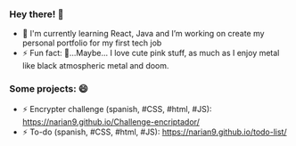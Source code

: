 ### Hey there! 👋


- 🌱 I'm currently learning React, Java and I’m working on create my personal portfolio for my first tech job
- ⚡ Fun fact: 🤔...Maybe... I love cute pink stuff, as much as I enjoy metal like black atmospheric metal and doom.

### Some projects: 😄
- ⚡ Encrypter challenge (spanish, #CSS, #html, #JS): https://narian9.github.io/Challenge-encriptador/
- ⚡ To-do (spanish, #CSS, #html, #JS): https://narian9.github.io/todo-list/
<!--
**Narian9/Narian9** is a ✨ _special_ ✨ repository because its `README.md` (this file) appears on your GitHub profile.

Here are some ideas to get you started:

- 🔭  ...

- 👯 I’m looking to collaborate on ...
- 🤔 I’m looking for help with ...
- 💬 Ask me about ...
- 📫 How to reach me: ...
- 😄 Pronouns: ...
- ⚡ Fun fact: ...
-->
